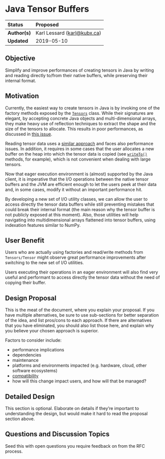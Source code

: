 # Java Tensor Buffers

| Status        | Proposed       |
:-------------- |:---------------------------------------------------- |
| **Author(s)** | Karl Lessard (karl@kubx.ca) |
| **Updated**   | 2019-05-10                                           |

## Objective

Simplify and improve performances of creating tensors in Java by writing and reading 
directly to/from their native buffers, while preserving their internal format.

## Motivation

Currently, the easiest way to create tensors in Java is by invoking one of the
factory methods exposed by the [`Tensors`](https://github.com/tensorflow/tensorflow/blob/master/tensorflow/java/src/main/java/org/tensorflow/Tensors.java)
class. While their signatures are elegant, by accepting concrete Java objects and 
multi-dimensional arrays, they make heavy use of reflection techniques to extract 
the shape and the size of the tensors to allocate. This results in poor performances,
as discussed in [this issue](https://github.com/tensorflow/tensorflow/issues/8244).

Reading tensor data uses a [similar approach](https://github.com/tensorflow/tensorflow/blob/c23fd17c3781b21bd3309faa13fad58472c78e93/tensorflow/java/src/main/java/org/tensorflow/Tensor.java#L449) and faces also performance issues. 
In addition, it requires in some cases that the user allocates a new buffer on the heap
into which the tensor data is copied (see [`writeTo()`](https://github.com/tensorflow/tensorflow/blob/c23fd17c3781b21bd3309faa13fad58472c78e93/tensorflow/java/src/main/java/org/tensorflow/Tensor.java#L483) methods, for example), which is not convenient when dealing
with large tensors.

Now that eager execution environment is (almost) supported by the Java client, it is imperative that the 
I/O operations between the native tensor buffers and the JVM are efficient enough to let the users peek at 
their data and, in some cases, modify it without an important performance hit.

By developing a new set of I/O utility classes, we can allow the user to access directly the tensor data 
buffers while still preventing mistakes that could break their internal format (the main reason why the
tensor buffer is not publicly exposed at this moment). Also, those utilities will help navigating into 
multidimensional arrays flattened into tensor buffers, using indexation features similar to NumPy.

## User Benefit

Users who are actually using factories and read/write methods from `Tensors/Tensor` might observe great 
performance improvements after switching to the new set of I/O utilities.

Users executing their operations in an eager environment will also find very useful and performant 
to access directly the tensor data without the need of copying their buffer.

## Design Proposal

This is the meat of the document, where you explain your proposal. If you have
multiple alternatives, be sure to use sub-sections for better separation of the
idea, and list pros/cons to each approach. If there are alternatives that you
have eliminated, you should also list those here, and explain why you believe
your chosen approach is superior.

Factors to consider include:

* performance implications
* dependencies
* maintenance
* platforms and environments impacted (e.g. hardware, cloud, other software
  ecosystems)
* [compatibility](https://www.tensorflow.org/programmers_guide/version_compat)
* how will this change impact users, and how will that be managed?

## Detailed Design

This section is optional. Elaborate on details if they’re important to
understanding the design, but would make it hard to read the proposal section
above.

## Questions and Discussion Topics

Seed this with open questions you require feedback on from the RFC process.
